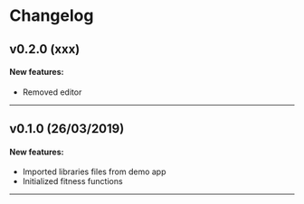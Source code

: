# Changelog

## v0.2.0 (xxx)

#### New features:

- Removed editor

---

## v0.1.0 (26/03/2019)

#### New features:

- Imported libraries files from demo app
- Initialized fitness functions

---
